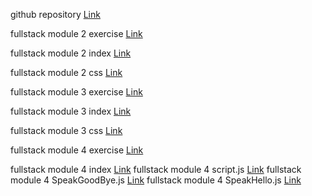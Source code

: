 github repository
[Link](https://github.com/maskator/fullstack)

fullstack module 2 exercise [Link](https://maskator.github.io/fullstack/module2/)


fullstack module 2 index 
[Link](https://github.com/maskator/fullstack/blob/master/module2/index.html)


fullstack module 2 css [Link](https://github.com/maskator/fullstack/blob/master/module2/css/style.css)

fullstack module 3 exercise [Link](https://maskator.github.io/fullstack/module3/)


fullstack module 3 index 
[Link](https://github.com/maskator/fullstack/blob/master/module3/index.html)


fullstack module 3 css [Link](https://github.com/maskator/fullstack/blob/master/module3/css/styles.css)

fullstack module 4 exercise [Link](https://maskator.github.io/fullstack/module4/)


fullstack module 4 index 
[Link](https://github.com/maskator/fullstack/blob/master/module4/index.html)
fullstack module 4 script.js 
[Link](https://github.com/maskator/fullstack/blob/master/module4/script.js)
fullstack module 4 SpeakGoodBye.js 
[Link](https://github.com/maskator/fullstack/blob/master/module4/SpeakGoodBye.js)
fullstack module 4 SpeakHello.js
[Link](https://github.com/maskator/fullstack/blob/master/module4/SpeakHello.js)


